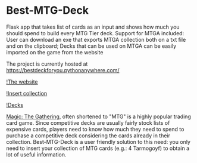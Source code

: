 # Best-MTG-Deck
Flask app that takes list of cards as an input and shows how much you should spend to build every MTG Tier deck. 
Support for MTGA included:
  User can download an exe that exports MTGA collection both on a txt file and on the clipboard;
  Decks that can be used on MTGA can be easily imported on the game from the website
 
 The project is currently hosted at https://bestdeckforyou.pythonanywhere.com/

[!The website](https://imgur.com/a/vUGlMJQ)

[!Insert collection](https://imgur.com/qopN4RB)

[!Decks](https://imgur.com/vHbLq3s)

[Magic: The Gathering](https://en.wikipedia.org/wiki/Magic:_The_Gathering), often shortened to "MTG" is a highly popular trading card game. Since competitive decks are usually fairly stock lists of expensive cards, players need to know how much they need to spend to purchase a competitive deck considering the cards already in their collection. Best-MTG-Deck is a user friendly solution to this need: you only need to insert your collection of MTG cards (e.g.: 4 Tarmogoyf) to obtain a lot of useful information.
